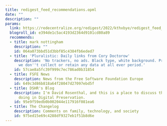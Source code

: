 ```yaml
---
title: redigest_feed_recommendations.opml
date: ""
description: ""
params:
  link: https://redecentralize.org/redigest/2022/kthxbye/redigest_feed_recommendations.opml
  blogroll_id: e394de1c5ac4193d2364d9101cd80a89
  recommends:
  - title: mark nottingham
    description: ""
    id: 064a073bbd51d3bbf85c4384fb6eded7
  - title: 'Pluralistic: Daily links from Cory Doctorow'
    description: 'No trackers, no ads. Black type, white background. Privacy policy:
      we don''t collect or retain any data at all ever period.'
    id: 57cae8a5fc39f999c7ec786ad0b31854
  - title: FSFE News
    description: News from the Free Software Foundation Europe
    id: 649c3d86b818a64f28047d27097ebd5f
  - title: DSHR's Blog
    description: I'm David Rosenthal, and this is a place to discuss the work I'm
      doing in Digital Preservation.
    id: 95e9f59edb0b002044e117916f081ea6
  - title: The Changelog
    description: Comments on family, technology, and society
    id: 975ed15e69c4288df9327eb1f51b8d6e
---
```

